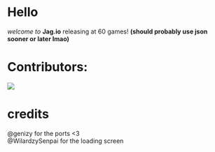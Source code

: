 # Hello
*welcome to* **Jag.io**
releasing at 60 games!
**(should probably use json sooner or later lmao)**
# Contributors:
<a href="https://github.com/waterl3mon/Jag.io/graphs/contributors">
  <img src="https://contrib.rocks/image?repo=waterl3mon/Jag.io" />
</a> 
 
# credits
@genizy for the ports <3 \
@WilardzySenpai for the loading screen
